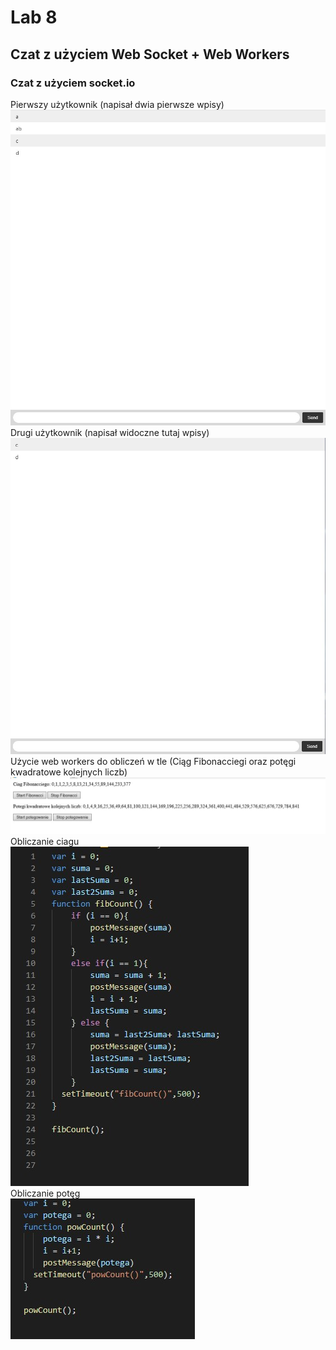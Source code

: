 # Lab 8
## Czat z użyciem Web Socket + Web Workers
### Czat z użyciem socket.io 
Pierwszy użytkownik (napisał dwia pierwsze wpisy)  
![](Screen/1.jpg)  
Drugi użytkownik (napisał widoczne tutaj wpisy)  
![](Screen/2.jpg)  
Użycie web workers do obliczeń w tle (Ciąg Fibonacciegi oraz potęgi kwadratowe kolejnych liczb)  
![](Screen/3.jpg)  
Obliczanie ciagu  
![](Screen/4.jpg)  
Obliczanie potęg  
![](Screen/5.jpg)  